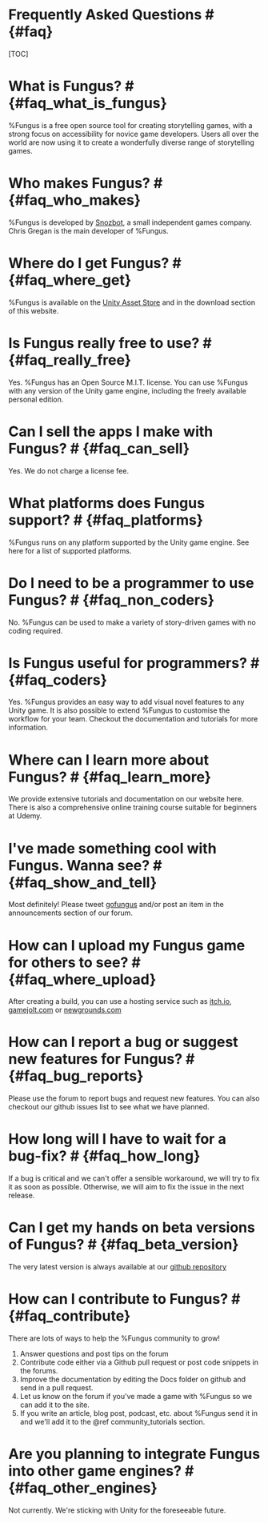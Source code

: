 # Frequently Asked Questions # {#faq}
[TOC]

# What is Fungus? # {#faq_what_is_fungus}
%Fungus is a free open source tool for creating storytelling games, with a strong focus on accessibility for novice game developers. Users all over the world are now using it to create a wonderfully diverse range of storytelling games.

# Who makes Fungus? # {#faq_who_makes}
%Fungus is developed by [Snozbot], a small independent games company. Chris Gregan is the main developer of %Fungus.

# Where do I get Fungus? # {#faq_where_get}
%Fungus is available on the [Unity Asset Store] and in the download section of this website.

# Is Fungus really free to use? # {#faq_really_free}
Yes. %Fungus has an Open Source M.I.T. license. You can use %Fungus with any version of the Unity game engine, including the freely available personal edition.

# Can I sell the apps I make with Fungus? # {#faq_can_sell}
Yes. We do not charge a license fee.

# What platforms does Fungus support? # {#faq_platforms}
%Fungus runs on any platform supported by the Unity game engine. See here for a list of supported platforms.

# Do I need to be a programmer to use Fungus? # {#faq_non_coders}
No. %Fungus can be used to make a variety of story-driven games with no coding required.

# Is Fungus useful for programmers? # {#faq_coders}
Yes. %Fungus provides an easy way to add visual novel features to any Unity game. It is also possible to extend %Fungus to customise the workflow for your team. Checkout the documentation and tutorials for more information.

# Where can I learn more about Fungus? # {#faq_learn_more}
We provide extensive tutorials and documentation on our website here. There is also a comprehensive online training course suitable for beginners at Udemy.

# I've made something cool with Fungus. Wanna see? # {#faq_show_and_tell}
Most definitely! Please tweet [gofungus] and/or post an item in the announcements section of our forum.

# How can I upload my Fungus game for others to see? # {#faq_where_upload}
After creating a build, you can use a hosting service such as [itch.io], [gamejolt.com] or [newgrounds.com]

# How can I report a bug or suggest new features for Fungus? # {#faq_bug_reports}
Please use the forum to report bugs and request new features. You can also checkout our github issues list to see what we have planned.

# How long will I have to wait for a bug-fix? # {#faq_how_long}
If a bug is critical and we can't offer a sensible workaround, we will try to fix it as soon as possible. Otherwise, we will aim to fix the issue in the next release.

# Can I get my hands on beta versions of Fungus? # {#faq_beta_version}
The very latest version is always available at our [github repository]

# How can I contribute to Fungus? # {#faq_contribute}
There are lots of ways to help the %Fungus community to grow!

1. Answer questions and post tips on the forum
2. Contribute code either via a Github pull request or post code snippets in the forums.
3. Improve the documentation by editing the Docs folder on github and send in a pull request.
4. Let us know on the forum if you've made a game with %Fungus so we can add it to the site.
5. If you write an article, blog post, podcast, etc. about %Fungus send it in and we'll add it to the @ref community_tutorials section.

# Are you planning to integrate Fungus into other game engines? # {#faq_other_engines}
Not currently. We're sticking with Unity for the foreseeable future.

[gofungus]: http://twitter.com/gofungus
[Snozbot]: http://snozbot.com
[Unity Asset Store]: http://u3d.as/f0T
[itch.io]: http://itch.io
[gamejolt.com]: http://gamejolt.com
[newgrounds.com]: http://newgrounds.com
[github repository]: https://github.com/snozbot/fungus